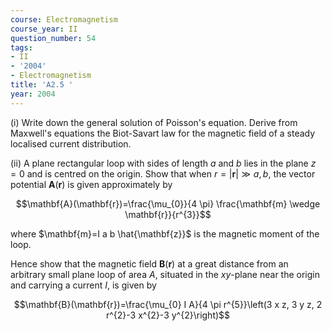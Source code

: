 ```yaml
---
course: Electromagnetism
course_year: II
question_number: 54
tags:
- II
- '2004'
- Electromagnetism
title: 'A2.5 '
year: 2004
---
```



(i) Write down the general solution of Poisson's equation. Derive from Maxwell's equations the Biot-Savart law for the magnetic field of a steady localised current distribution.

(ii) A plane rectangular loop with sides of length $a$ and $b$ lies in the plane $z=0$ and is centred on the origin. Show that when $r=|\mathbf{r}| \gg a, b$, the vector potential $\mathbf{A}(\mathbf{r})$ is given approximately by

$$\mathbf{A}(\mathbf{r})=\frac{\mu_{0}}{4 \pi} \frac{\mathbf{m} \wedge \mathbf{r}}{r^{3}}$$

where $\mathbf{m}=I a b \hat{\mathbf{z}}$ is the magnetic moment of the loop.

Hence show that the magnetic field $\mathbf{B}(\mathbf{r})$ at a great distance from an arbitrary small plane loop of area $A$, situated in the $x y$-plane near the origin and carrying a current $I$, is given by

$$\mathbf{B}(\mathbf{r})=\frac{\mu_{0} I A}{4 \pi r^{5}}\left(3 x z, 3 y z, 2 r^{2}-3 x^{2}-3 y^{2}\right)$$